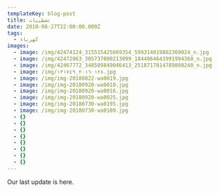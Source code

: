 ```yaml
---
templateKey: blog-post
title: تشطيبات
date: 2018-08-27T22:00:00.000Z
tags:
  - كهرباء
images:
  - image: /img/42474124_315515425669354_599314019882369024_n.jpg
  - image: /img/42472063_305737000213099_1844064643991994368_n.jpg
  - image: /img/42467772_348589849046413_2518717814789898240_n.jpg
  - image: /img/٢٠١٦٠١٢٨_١٣١٧٤٩.jpg
  - image: /img/img-20180822-wa0019.jpg
  - image: /img/img-20180920-wa0010.jpg
  - image: /img/img-20180920-wa0016.jpg
  - image: /img/img-20180920-wa0025.jpg
  - image: /img/img-20180730-wa0195.jpg
  - image: /img/img-20180730-wa0189.jpg
  - {}
  - {}
  - {}
  - {}
  - {}
  - {}
  - {}
  - {}
---
```

Our last update is here.
